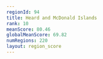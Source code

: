 ```yaml
---
regionId: 94
title: Heard and McDonald Islands
rank: 10
meanScore: 80.46
globalMeanScore: 69.82
numRegions: 220
layout: region_score
---
```

